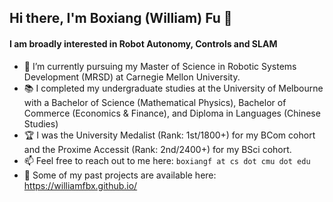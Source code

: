 ## Hi there, I'm Boxiang (William) Fu 👋

#### I am broadly interested in Robot Autonomy, Controls and SLAM

- 🏫 I’m currently pursuing my Master of Science in Robotic Systems Development (MRSD) at Carnegie Mellon University.
- 📚 I completed my undergraduate studies at the University of Melbourne with a Bachelor of Science (Mathematical Physics), Bachelor of Commerce (Economics & Finance), and Diploma in Languages (Chinese Studies)
- 🏆 I was the University Medalist (Rank: 1st/1800+) for my BCom cohort and the Proxime Accessit (Rank: 2nd/2400+) for my BSci cohort.
- 📫 Feel free to reach out to me here: `boxiangf at cs dot cmu dot edu`
- 📝 Some of my past projects are available here: https://williamfbx.github.io/


<!--
**williamfbx/williamfbx** is a ✨ _special_ ✨ repository because its `README.md` (this file) appears on your GitHub profile.

Here are some ideas to get you started:

- 🔭 I’m currently working on ...
- 🌱 I’m currently learning ...
- 👯 I’m looking to collaborate on ...
- 🤔 I’m looking for help with ...
- 💬 Ask me about ...
- 📫 How to reach me: ...
- 😄 Pronouns: ...
- ⚡ Fun fact: ...
-->
